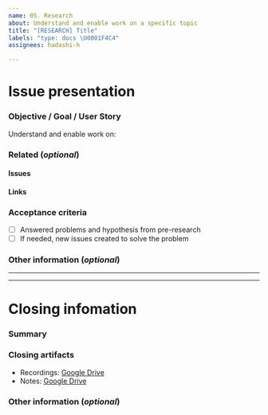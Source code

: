 ```yaml
---
name: 05. Research
about: Understand and enable work on a specific topic
title: "[RESEARCH] Title"
labels: "type: docs \U0001F4C4"
assignees: hadashi-h

---
```


# Issue presentation
### Objective / Goal / User Story
Understand and enable work on:

### Related (_optional_)
<!--- Although this section is described as optional, because some issues are standalone, 
it is required to fill those fields, if there is any connected issue or resource. 
This would help in future reference of connected issues and finding out decisions. -->
#### Issues
<!-- Various connected issues necessary to understand the issue presented. Example: -->
<!-- 
- Epic(s): [epic name](link) or #epic_no
- Wireframes: [issue name](link) or #issue_no
- Hi-Fis: [issue name](link) or #issue_no
- Research: [issue name](link) or #issue_no
- Other: [issue name](link) or #issue_no
-->

#### Links
<!--- Various resources necessary to understand the issue presented. Example: -->
<!-- 
- Prototypes: [Figma](link)
- Recordings: [Google Drive](link)
- Notes: [Google Drive](link)
- Pictures: [Google Drive](link)
- Other: [Google Drive](link)
-->

### Acceptance criteria
- [ ] Answered problems and hypothesis from pre-research
- [ ] If needed, new issues created to solve the problem

### Other information (_optional_)
<!--- Anything else we should know about the issue? -->

---
---

# Closing infomation
### Summary
<!--- Summarized research, major outtakes -->

### Closing artifacts
<!--- Various resources necessary to understand the solution provided. Example: -->
<!-- 
- Prototypes: [Figma](link)
- Recordings: [Google Drive](link)
- Notes: [Google Drive](link)
- Pictures: [Google Drive](link)
- Other: [Google Drive](link)
-->
- Recordings: [Google Drive](link)
- Notes: [Google Drive](link)

### Other information (_optional_)
<!--- Anything else we should know about the solution? -->
